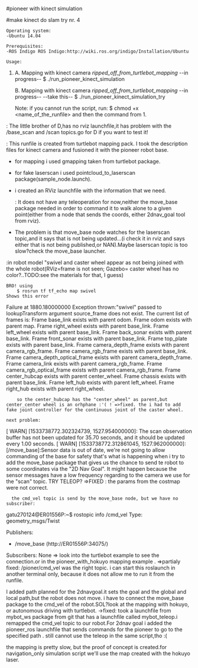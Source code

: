 #pioneer with kinect simulation

#make kinect do slam try nr. 4

	Operating system:
	-Ubuntu 14.04
	
	Prerequisites:
	-ROS Indigo ROS Indigo:http://wiki.ros.org/indigo/Installation/Ubuntu

	Usage:
1.  A.    Mapping with kinect camera *ripped_off_from_turtlebot_mapping* --in progress--
  $ ./run_pioneer_kinect_simulation

    B.    Mapping with kinect camera *ripped_off_from_turtlebot_mapping* --in progress-- --take this--
  $ ./run_pioneer_kinect_simulation_try

	Note:
		if you cannot run the script, run:
	$ chmod +x <name_of_the_runfile> and then the command from 1.

<Actual state for A>:
  The little brother of D,has no rviz launchfile,it has problem with the /base_scan and /scan topics.go for D if you want to test it!

<ACTUAL STATE FOR B>:
  This runfile is created from turtlebot mapping pack.
I took the description files for kinect camera and fusioned it with the pioneer robot base.
- for mapping i used gmapping taken from turtlebot package.
- for fake laserscan i used pointcloud_to_laserscan package(sample_node.launch).
- i created an RViz launchfile with the information that we need.
 
  <INFO>:  It does not have any teleoperation for now,neither the move_base package needed in order to command it to walk alone to a given point(either from a node that sends the coords, either 2dnav_goal tool from rviz).
-  The problem is that move_base node watches for the laserscan topic,and it says that is not being updated...(i check it in rviz and says either that is not being published,or NAN).Maybe laserscan topic is too slow?check the move_base launcher.
  
  <HINT>:in robot model "swivel and caster wheel appear as not being joined with the whole robot(RViz=frame is not seen; Gazebo= caster wheel has no color?..TODO:see the materials for that, I guess)

	BRO! using 
		$ rosrun tf tf_echo map swivel 
	Shows this error
Failure at 1880.180000000
Exception thrown:"swivel" passed to lookupTransform argument source_frame does not exist. 
The current list of frames is:
Frame base_link exists with parent odom.
Frame odom exists with parent map.
Frame right_wheel exists with parent base_link.
Frame left_wheel exists with parent base_link.
Frame back_sonar exists with parent base_link.
Frame front_sonar exists with parent base_link.
Frame top_plate exists with parent base_link.
Frame camera_depth_frame exists with parent camera_rgb_frame.
Frame camera_rgb_frame exists with parent base_link.
Frame camera_depth_optical_frame exists with parent camera_depth_frame.
Frame camera_link exists with parent camera_rgb_frame.
Frame camera_rgb_optical_frame exists with parent camera_rgb_frame.
Frame center_hubcap exists with parent center_wheel.
Frame chassis exists with parent base_link.
Frame left_hub exists with parent left_wheel.
Frame right_hub exists with parent right_wheel.

		so the center_hubcap has the "center_wheel" as parent,but center_center wheel is an orhphane :'( ! =>fixed. the i had to add fake joint controller for the continuous joint of the caster wheel.

    next problem:
[ WARN] [1533738772.302324739, 1527.954000000]: The scan observation buffer has not been updated for 35.70 seconds, and it should be updated every 1.00 seconds.
[ WARN] [1533738772.312861045, 1527.962000000]: [/move_base]:Sensor data is out of date, we're not going to allow commanding of the base for safety
 that's what is happening when i try to add the move_base package that gives us the chance to send te robot to some coordinates via the "2D Nav Goal". It might happen because the sensor messages have a low frequency regarding to the camera we use for the "scan" topic. TRY TELEOP?
      =>FIXED : the params from the costmap were not correct.

      the cmd_vel topic is send by the move_base node, but we have no subscriber:
gatu270124@ER01556P:~$ rostopic info /cmd_vel 
Type: geometry_msgs/Twist

Publishers: 
 * /move_base (http://ER01556P:34075/)

Subscribers: None             => look into the turtlebot example to see the connection.or in the pioneer_with_hokuyo mapping example .
    =>partialy fixed: /pioner/cmd_vel was the right topic. i can start this roslaunch in another terminal only, because it does not allow me to run it from the runfile.

I added path planned for the 2dnavgoal.it sets the goal and the global and local path,but the robot does not move. i have to connect the move_base package to the cmd_vel of the robot.SOL?look at the mapping with hokuyo, or autonomous driving with turtlebot.
    ->fixed: took a launchfile from mybot_ws package from git that has a launchfile called mybot_teleop.i remapped the cmd_vel topic to our robot.For 2dnav goal i added the pioneer_ros launchfile that sends commands for the pioneer to go to the specified path . still cannot use the teleop in the same script,tho :(



the mapping is pretty slow, but the proof of concept is created.for navigation_only simulation script we'll use the map created with the hokuyo laser.
    
 

